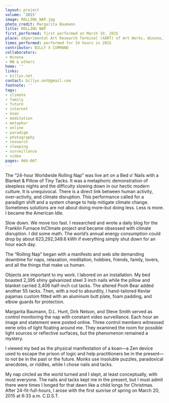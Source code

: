 ```yaml
---
layout: project
volume: '2015'
image: ROLLING_NAP.jpg
photo_credit: Margarita Baumann
title: ROLLING NAP
first_performed: first performed on March 19, 2015
place: eXperimental Art Research Terminal (XART) of Art Works, Winona, MN
times_performed: performed for 24 hours in 2015
contributor: BILLY X CURMANO
collaborators:
- Winona
- MN & others
home: ''
links:
- billyx.net
contact: billyx.net@gmail.com
footnote: ''
tags:
- climate
- family
- future
- internet
- koan
- meditation
- metaphor
- online
- paradigm
- photography
- research
- sleeping
- surveillance
- video
pages: 066-067
---
```


The “24-hour Worldwide Rolling Nap” was live art on a Bed o’ Nails with a Blanket & Pillow of Tiny Tacks. It was a metaphoric demonstration of sleepless nights and the difficulty slowing down in our hectic modern culture. It is unequivocal. There is a direct link between human activity, over-activity, and climate disruption. This performance called for a paradigm shift and a system change to help mitigate climate change. Sometimes solutions are not about doing more–but doing less. Less is more. I became the American Idle.

Slow down. We move too fast. I researched and wrote a daily blog for the Franklin Furnace InClimate project and became obsessed with climate disruption. I did some math. The world’s annual energy consumption could drop by about 623,292,349.6 kWh if everything simply shut down for an hour each day.

The “Rolling Nap” began with a manifesto and web site demanding downtime for naps, relaxation, meditation, hobbies, friends, family, lovers, and all the things that make us human.

Objects are important to my work. I labored on an installation. My bed boasted 2,395 shiny galvanized steel 3 inch nails while the pillow and blanket carried 3,406 half-inch cut tacks. The altered Pooh Bear added another 55 tacks. Then, with a nod to absurdity, I hand-tailored Kevlar pajamas custom fitted with an aluminum butt plate, foam padding, and elbow guards for protection.

Margarita Baumann, D.L. Hunt, Dirk Nelson, and Steve Smith served as control monitoring the nap with constant video surveillance. Each hour an image and statement were posted online. Three control members witnessed eerie orbs of light floating around me. They examined the room for possible light sources or reflective surfaces, but the phenomenon remained a mystery.

I viewed my bed as the physical manifestation of a koan—a Zen device used to escape the prison of logic and help practitioners be in the present—to not be in the past or the future. Monks use insoluble puzzles, paradoxical anecdotes, or riddles, while I chose nails and tacks.

My nap circled as the world turned and I slept, at least conceptually, with most everyone. The nails and tacks kept me in the present, but I must admit there were times I longed for that dawn like a child longs for Christmas. After 24-fit-full-hours, I arose with the first sunrise of spring on March 20, 2015 at 6:33 a.m. C.D.S.T.
